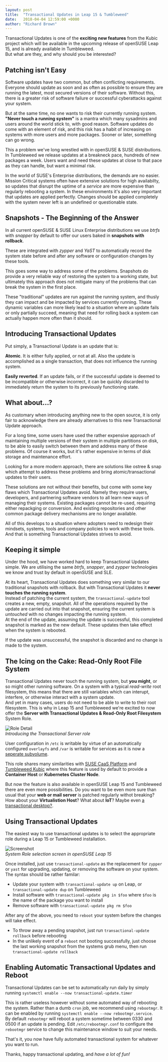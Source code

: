 ```yaml
---
layout: post
title:  "Transactional Updates in Leap 15 & Tumbleweed"
date:   2018-04-04 12:59:00 +0000
author: "Richard Brown"
---
```

Transactional Updates is one of the **exciting new features** from the Kubic project which will be available in the upcoming release of openSUSE Leap 15, and is already available in Tumbleweed.  
But what are they, and why should you be interested?

## Patching isn't Easy

Software updates have two common, but often conflicting requirements. Everyone should update as soon and as often as possible to ensure they are running the latest, most secured versions of their software. Without this, there is a greater risk of software failure or successful cyberattacks against your system.  

But at the same time, no one wants to risk their currently running system. **"Never touch a running system"** is a mantra which many sysadmins and users around the world stick to, with good reason. Software updates do come with an element of risk, and this risk has a habit of increasing on systems with more users and more packages. Sooner or later, something can go wrong. 

This a problem we've long wrestled with in openSUSE & SUSE distributions. In Tumbleweed we release updates at a breakneck pace, hundreds of new packages a week. Users want and need these updates at close to that pace as they can handle, but want a minimal risk.

In the world of SUSE's Enterprise distributions, the demands are no easier. Mission Critical systems often have extensive solutions for high availabilty, so updates that disrupt the uptime of a *service* are more expensive than regularly rebooting a system. In these environments it's also very important that updates are applied perfectly. Changes should be applied completely with the system never left is an undefined or questionable state.

## Snapshots - The Beginning of the Answer

In all current openSUSE & SUSE Linux Enterprise distributions we use *btrfs* with *snapper* by default to offer our users baked in **snapshots with rollback**.

These are integrated with *zypper* and *YaST* to automatically record the system state before and after any software or configuration changes by these tools.

This goes some way to address some of the problems. Snapshots do provide a very reliable way of restoring the system to a working state, but ultimately this approach does not mitigate many of the problems that can break the system in the first place.

These "traditional" updates are run against the running system, and thusly they can impact and be impacted by services currently running. These dynamic variables can more likely lead to a situation where an update fails or only partially succeed, meaning that need for rolling back a system can actually happen more often than it should.

## Introducing Transactional Updates

Put simply, a Transactional Update is an update that is:

**Atomic**. It is either fully applied, or not at all. Also the update is accomplished as a single transaction, that does not influence the running system.

**Easily reverted**. If an update fails, or if the successful update is deemed to be incompatible or otherwise incorrect, it can be quickly discarded to immediately return the system to its previously functioning state.

## What about...?

As customary when introducing anything new to the open source, it is only fair to acknowledge there are already alternatives to this new Transactional Update approach.

For a long time, some users have used the rather expensive approach of maintaining multiple versions of their system in multiple partitions on disk, to be able to easily switch between them and address many of these problems. Of course it works, but it's rather expensive in terms of disk storage and maintenance effort.

Looking for a more modern approach, there are solutions like ostree & snap which attempt to address these problems and bring atomic/transactional updates to their users.  

These solutions are not without their benefits, but come with some key flaws which Transactional Updates avoid. Namely they require users, developers, and partnering software vendors to all learn new ways of managing their systems. Existing packages cannot be re-used, requiring either repackging or conversion. And existing repositories and other common package delivery mechanisms are no longer available.  

All of this develops to a situation where adopters need to redesign their mindsets, systems, tools and company policies to work with these tools. And that is something Transactional Updates strives to avoid.

## Keeping it simple

Under the hood, we have worked hard to keep Transactional Updates simple. We are utilising the same *btrfs*, *snapper*, and *zypper* technologies we know and trust by default in openSUSE and SLE.

At its heart, Transactional Updates does something very similar to our traditional snapshots with rollback. But with Transactional Updates it **never touches the running system**.  
Instead of patching the current system, the `transactional-update` tool creates a new, empty, snapshot. All of the operations required by the update are carried out into that snapshot, ensuring the current system is *untouched* with no changes impacting the running system.  
At the end of the update, assuming the update is successful, this completed snapshot is marked as the new default. These updates then take effect when the system is rebooted.

If the update was unsuccessful, the snapshot is discarded and no change is made to the system. 

## The Icing on the Cake: Read-Only Root File System

Transactional Updates never touch the running system, but **you might**, or so might other running software. On a system with a typical *read-write* root filesystem, this means that there are still variables which can interupt, interfere, or otherwise interact with a system update.  
And yet in many cases, users do not need to be able to write to their root filesystem. This is why in Leap 15 and Tumbleweed we're excited to now offer the **Server with Transactional Updates & Read-Only Root Filesystem** System Role.

![Role Detail](/assets/images/TransactionalRole.png)  
*Introducing the Transactional Server role*

User configuration in `/etc` is writable by virtue of an automatically configured `overlayfs` and `/var` is writable for services as it is now a [seperate subvolume](https://lists.opensuse.org/opensuse-factory/2018-01/msg00390.html). 

This role shares many similarities with [SUSE CaaS Platform](https://www.suse.com/products/caas-platform/) and [Tumbleweed Kubic](http://download.opensuse.org/tumbleweed/iso/openSUSE-Tumbleweed-Kubic-DVD-x86_64-Current.iso) where this feature is used by default to provide a **Container Host** or **Kubernetes Cluster Node**.

But now the feature is also available in openSUSE Leap 15 and Tumbleweed there are even more possibilities. Do you want to be even more sure than usual that your **web or mail server** is patched regularly withot breaking? How about your **Virtualistion Host**? What about **IoT**? Maybe even [a transactional desktop?](https://rootco.de/2017-11-16-hackweek-2017-conclusion/).

## Using Transactional Updates

The easiest way to use transactional updates is to select the appropriate role during a Leap 15 or Tumbleweed installation.

![Screenshot](/assets/images/TransactionalScrenshot.png)  
*System Role selection screen in openSUSE Leap 15*

Once installed, just use `transactional-update` as the replacement for `zypper` or `yast` for upgrading, updating, or removing the software on your system.  
The syntax should be rather familar:

* Update your system with `transactional-update up` on Leap, or `transactional-update dup` on Tumbleweed
* Install software with `transactional-update pkg in $foo` where `$foo` is the name of the package you want to install
* Remove software with `transactional-update pkg rm $foo`

After any of the above, you need to `reboot` your system before the changes will take effect.

* To throw away a pending snapshot, just run `transactional-update rollback` before rebooting
* In the unlikely event of a `reboot` not booting successfully, just choose the last working snapshot from the systems grub menu, then run `transactional-update rollback` 

## Enabling Automatic Transactional Updates and Reboot

Transactional Updates can be set to automatically run daily by simply running `systemctl enable --now transactional-update.timer`  

This is rather useless however without some automated way of rebooting the system. Rather than a dumb `cron` job, we recommend using `rebootmgr`. It can be enabled by running `systemctl enable --now rebootmgr.service`.  
By default `rebootmgr` will reboot a system sometime between 0330 and 0500 if an update is pending. Edit `/etc/rebootmgr.conf` to configure the `rebootmgr` service to change this maintenance window to suit your needs.

That's it, you now have fully automated transactional system for whatever you want to run.

Thanks, happy transactional updating, and *have a lot of fun!*

